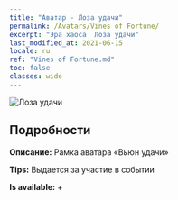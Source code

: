 ```yaml
---
title: "Аватар - Лоза удачи"
permalink: /Avatars/Vines of Fortune/
excerpt: "Эра хаоса  Лоза удачи"
last_modified_at: 2021-06-15
locale: ru
ref: "Vines of Fortune.md"
toc: false
classes: wide
---
```

 ![Лоза удачи](/images/a/avatarFrame_92.png)

## Подробности

 **Описание:** Рамка аватара «Вьюн удачи» 

 **Tips:** Выдается за участие в событии 

 **Is available:**  + 

